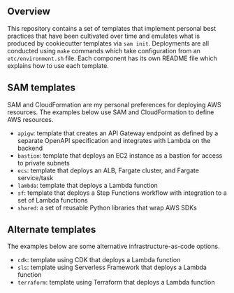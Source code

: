 ## Overview
This repository contains a set of templates that implement personal best practices that have been cultivated over time and emulates what is produced by cookiecutter templates via `sam init`. Deployments are all conducted using `make` commands which take configuration from an `etc/environment.sh` file. Each component has its own README file which explains how to use each template.

## SAM templates
SAM and CloudFormation are my personal preferences for deploying AWS resources. The examples below use SAM and CloudFormation to define AWS resources.
* `apigw`: template that creates an API Gateway endpoint as defined by a separate OpenAPI specification and integrates with Lambda on the backend
* `bastion`: template that deploys an EC2 instance as a bastion for access to private subnets
* `ecs`: template that deploys an ALB, Fargate cluster, and Fargate service/task
* `lambda`: template that deploys a Lambda function
* `sf`: template that deploys a Step Functions workflow with integration to a set of Lambda functions
* `shared`: a set of reusable Python libraries that wrap AWS SDKs

## Alternate templates
The examples below are some alternative infrastructure-as-code options.
* `cdk`: template using CDK that deploys a Lambda function
* `sls`: template using Serverless Framework that deploys a Lambda function
* `terraform`: template using Terraform that deploys a Lambda function